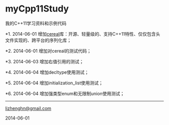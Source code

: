 myCpp11Study
============

我的C++11学习资料和示例代码

*1. 2014-06-01 增加[cereal](http://uscilab.github.io/cereal/index.html)库：开源、轻量级的、支持C++11特性、仅仅包含头文件实现的、跨平台的序列化库；

*2. 2014-06-01 增加对cereal的测试代码；

*3. 2014-06-03 增加右值引用的测试；

*4. 2014-06-04 增加decltype使用测试；

*5. 2014-06-04 增加initialization_list使用测试；

*6. 2014-06-04 增加强类型enum和无限制union使用测试；

****
lizhenghn@gmail.com

2014-06-01